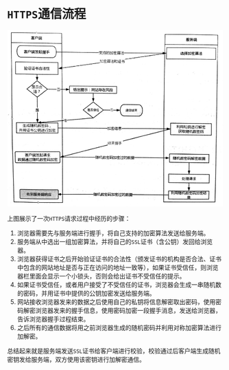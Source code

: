 # `HTTPS`通信流程

![](/img/0032.png)

上图展示了一次`HTTPS`请求过程中经历的步骤：

1. 浏览器需要先与服务端进行握手，将自己支持的加密算法发送给服务端。
2. 服务端从中选出一组加密算法，并将自己的`SSL`证书（含公钥）发回给浏览器。
3. 浏览器获得证书之后开始验证证书的合法性（颁发证书的机构是否合法、证书中包含的网站地址是否与正在访问的地址一致等），如果证书受信任，则浏览器栏里面会显示一个小锁头，否则会给出证书不受信任的提示。
4. 如果证书受信任，或者用户接受了不受信任的证书，浏览器会生成一串随机数的密码，并用证书中提供的公钥加密发送给服务端。
5. 网站接收浏览器发来的数据之后使用自己的私钥将信息解密取出密码，使用密码解密浏览器发来的握手信息，使用密码加密一段握手消息，发送给浏览器，告诉浏览器握手过程结束。
6. 之后所有的通信数据将用之前浏览器生成的随机密码并利用对称加密算法进行加解密。

总结起来就是服务端发送`SSL`证书给客户端进行校验，校验通过后客户端生成随机密钥发给服务端，双方使用该密钥进行加解密通信。

